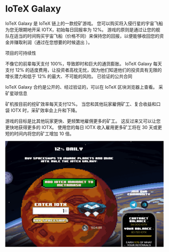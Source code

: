 # IoTeX Galaxy

IoTeX Galaxy 是 IoTeX 链上的一款挖矿游戏。 您可以购买将入侵行星的宇宙飞船为您无限期地开采 IOTX，初始每日回报率为 12%。
游戏的原则是通过让您的舰队在适当的时间购买宇宙飞船（价格不同）来保持您的回报，以便能够收回您的资金并赚取利润（通过在您想要的时候退出 ）。

项目的可持续性

不像它的前辈每天支付 100%，导致即时和巨大的通货膨胀。 IoTeX Galaxy 每天支付 12% 的适度费用，让投资者高枕无忧，因为他们知道他们的投资具有无限的增长潜力和低于 12% 的最大、不可能的风险。
已验证的公共合同

IoTeX Galaxy 合约是公开的、经过验证的，可以在 IoTeX 区块浏览器上查看。
采矿星球信息

矿机按目前的挖矿效率每天支付12%。 当您和其他玩家雇佣矿工、复合收益和口袋 IOTX 时，采矿效率会上升和下降。

游戏的目标是比其他玩家更快、更频繁地雇佣更多的矿工。 这反过来又可以让您更快地获得更多的 IOTX。 使用您的每日 IOTX 收入雇用更多矿工将在 30 天或更短的时间内将您的矿工增加 10 倍。

![iotexgalaxy-dapp-high-risk-iotex-image1_060db282f97d2d331e0a036070130e33](iotexgalaxy-dapp-high-risk-iotex-image1_060db282f97d2d331e0a036070130e33.png)


